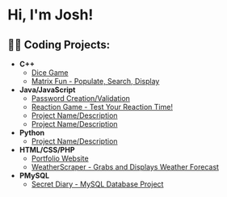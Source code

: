 <h1>Hi, I'm Josh! </h1>

<h2>👨‍💻 Coding Projects:</h2>

- <b>C++</b>
  - [Dice Game](https://github.com/JoGrip/Dice-Game)
  - [Matrix Fun - Populate, Search, Display](https://github.com/JoGrip/Simple-Matrix---Populate-Search-Display)
- <b>Java/JavaScript</b>
  - [Password Creation/Validation](https://github.com/JoGrip/Password-Creation-Validation)
  - [Reaction Game - Test Your Reaction Time!](https://github.com/JoGrip/ReactionGame)
  - [Project Name/Description](GitHubLinkToProject)
  - [Project Name/Description](GitHubLinkToProject)
- <b>Python</b>
  - [Project Name/Description](GitHubLinkToProject)
- <b>HTML/CSS/PHP</b>
  - [Portfolio Website](https://github.com/JoGrip/PortfolioSite)
  - [WeatherScraper - Grabs and Displays Weather Forecast](https://github.com/JoGrip/WeatherScraper)
- <b>PMySQL</b>
  - [Secret Diary - MySQL Database Project](https://github.com/JoGrip/PortfolioSite)

<!-- Arrows/hyphens denotes a comment. Remove to make reappear
<h2> 🤳 Connect with me:</h2>

[<img align="left" alt="JoshGrippi | YouTube" width="22px" src="https://cdn.jsdelivr.net/npm/simple-icons@v3/icons/youtube.svg" />][youtube]
[<img align="left" alt="JoshGrippi | LinkedIn" width="22px" src="https://cdn.jsdelivr.net/npm/simple-icons@v3/icons/linkedin.svg" />][linkedin]
[<img align="left" alt="JoshGrippi | Instagram" width="22px" src="https://cdn.jsdelivr.net/npm/simple-icons@v3/icons/instagram.svg" />][instagram]

[youtube]: InsertSocialMediaLinkHere
[instagram]: InsertSocialMediaLinkHere
[linkedin]: InsertSocialMediaLinkHere
-->
<!--
**JoGrip/JoGrip** is a ✨ _special_ ✨ repository because its `README.md` (this file) appears on your GitHub profile.

Here are some ideas to get you started:

- 🔭 I’m currently working on ...
- 🌱 I’m currently learning ...
- 👯 I’m looking to collaborate on ...
- 🤔 I’m looking for help with ...
- 💬 Ask me about ...
- 📫 How to reach me: ...
- 😄 Pronouns: ...
- ⚡ Fun fact: ...
-->
